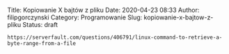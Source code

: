 Title: Kopiowanie X bajtów z pliku
Date: 2020-04-23 08:33
Author: filipgorczynski
Category: Programowanie
Slug: kopiowanie-x-bajtow-z-pliku
Status: draft

`https://serverfault.com/questions/406791/linux-command-to-retrieve-a-byte-range-from-a-file`
